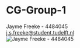 # CG-Group-1

Jayme Freeke - 4484045<br />
j.s.freeke@student.tudelft.nl<br />
![Jayme Freeke - 4484045](http://i.imgur.com/s5cjMHa.jpg)<br />
